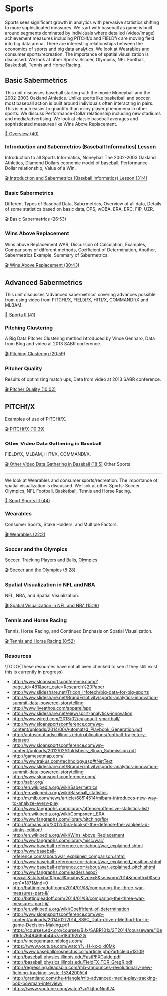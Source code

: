 # Sports

Sports sees significant growth in analytics with pervasive statistics
shifting to more sophisticated measures. We start with baseball as game
is built around segments dominated by individuals where detailed
(video/image) achievement measures including PITCHf/x and FIELDf/x are
moving field into big data arena. There are interesting relationships
between the economics of sports and big data analytics. We look at
Wearables and consumer sports/recreation. The importance of spatial
visualization is discussed. We look at other Sports: Soccer, Olympics,
NFL Football, Basketball, Tennis and Horse Racing.

## Basic Sabermetrics

This unit discusses baseball starting with the movie Moneyball and the
2002-2003 Oakland Athletics. Unlike sports like basketball and soccer,
most baseball action is built around individuals often interacting in
pairs. This is much easier to quantify than many player phenomena in
other sports. We discuss Performance-Dollar relationship including new
stadiums and media/advertising. We look at classic baseball averages and
sophisticated measures like Wins Above Replacement.

[:scroll: Overview
(40)](https://drive.google.com/open?id=0B8936_ytjfjmbWt6bGZuTFJ4TFE)

### Introduction and Sabermetrics (Baseball Informatics) Lesson

Introduction to all Sports Informatics, Moneyball The 2002-2003 Oakland
Athletics, Diamond Dollars economic model of baseball, Performance -
Dollar relationship, Value of a Win.

[:clapper: Introduction and Sabermetrics (Baseball Informatics) Lesson
(31:4)](https://www.youtube.com/watch?v=Dd4zV__G5Q8)

### Basic Sabermetrics

Different Types of Baseball Data, Sabermetrics, Overview of all data,
Details of some statistics based on basic data, OPS, wOBA, ERA, ERC,
FIP, UZR.

[:clapper: Basic Sabermetrics
(26:53)](https://www.youtube.com/watch?v=L0X-RQJZKrs)

### Wins Above Replacement

Wins above Replacement WAR, Discussion of Calculation, Examples,
Comparisons of different methods, Coefficient of Determination, Another,
Sabermetrics Example, Summary of Sabermetrics.

[:clapper: Wins Above Replacement
(30:43)](https://www.youtube.com/watch?v=D6PHqPor4LA)

## Advanced Sabermetrics

This unit discusses 'advanced sabermetrics' covering advances possible
from using video from PITCHf/X, FIELDf/X, HITf/X, COMMANDf/X and MLBAM.

[:scroll: Sporta II
(41)](https://drive.google.com/open?id=0B8936_ytjfjmUDh0Y01GbW9tWnc)

### Pitching Clustering

A Big Data Pitcher Clustering method introduced by Vince Gennaro, Data
from Blog and video at 2013 SABR conference.

[:clapper: Pitching Clustering
(20:59)](https://www.youtube.com/watch?v=rZ9-b54aEvw)

### Pitcher Quality

Results of optimizing match ups, Data from video at 2013 SABR
conference.

[:clapper: Pitcher Quality
(10:02)](https://www.youtube.com/watch?v=OkkUaySvXOY)

## PITCHf/X

Examples of use of PITCHf/X.

[:clapper: PITCHf/X
(10:39)](https://www.youtube.com/watch?v=m7IXhsHgQmE)

### Other Video Data Gathering in Baseball

FIELDf/X, MLBAM, HITf/X, COMMANDf/X.

[:clapper: Other Video Data Gathering in Baseball
(18:5)](https://www.youtube.com/watch?v=nKZiOOGccms) Other Sports

------------------------------------------------------------------------

We look at Wearables and consumer sports/recreation. The importance of
spatial visualization is discussed. We look at other Sports: Soccer,
Olympics, NFL Football, Basketball, Tennis and Horse Racing.

[:scroll: Sport Sports III
(44)](https://drive.google.com/open?id=0B8936_ytjfjmUGdpUzFaRzhyWXM)

### Wearables

Consumer Sports, Stake Holders, and Multiple Factors.

[:clapper: Wearables
(22:2)](https://www.youtube.com/watch?v=F_cPq6xIXw0)

### Soccer and the Olympics

Soccer, Tracking Players and Balls, Olympics.

[:clapper: Soccer and the Olympics
(8:28)](https://www.youtube.com/watch?v=AiZneaLJMTs)

### Spatial Visualization in NFL and NBA

NFL, NBA, and Spatial Visualization.

[:clapper: Spatial Visualization in NFL and NBA
(15:19)](https://www.youtube.com/watch?v=Uorh3RJLC1s)

### Tennis and Horse Racing

Tennis, Horse Racing, and Continued Emphasis on Spatial Visualization.

[:clapper: Tennis and Horse Racing
(8:52)](https://www.youtube.com/watch?v=2P-pismFSrI)

### Resources

\TODO{These resources have not all been checked to see if they still
  exist this is currently in progress}
-   <http://www.sloansportsconference.com/?page_id=481&sort_cate=Research%20Paper>
-   <http://www.slideshare.net/Tricon_Infotech/big-data-for-big-sports>
-   <http://www.slideshare.net/BrandEmotivity/sports-analytics-innovation-summit-data-powered-storytelling>
-   <http://www.liveathos.com/apparel/app>
-   <http://www.slideshare.net/elew/sport-analytics-innovation>
-   <http://www.wired.com/2013/02/catapault-smartball/>
-   <http://www.sloansportsconference.com/wp-content/uploads/2014/06/Automated_Playbook_Generation.pdf>
-   <http://autoscout.adsc.illinois.edu/publications/football-trajectory-dataset/>
-   <http://www.sloansportsconference.com/wp-content/uploads/2012/02/Goldsberry_Sloan_Submission.pdf>
-   <http://gamesetmap.com/>
-   <http://www.trakus.com/technology.asp#tNetText>
-   <http://www.slideshare.net/BrandEmotivity/sports-analytics-innovation-summit-data-powered-storytelling>
-   <http://www.sloansportsconference.com/>
-   <http://sabr.org/>
-   <http://en.wikipedia.org/wiki/Sabermetrics>
-   <http://en.wikipedia.org/wiki/Baseball_statistics>
-   <http://m.mlb.com/news/article/68514514/mlbam-introduces-new-way-to-analyze-every-play>
-   <http://www.fangraphs.com/library/offense/offensive-statistics-list/>
-   <http://en.wikipedia.org/wiki/Component_ERA>
-   <http://www.fangraphs.com/library/pitching/fip/>
-   <http://nomaas.org/2012/05/a-look-at-the-defense-the-yankees-d-stinks-edition/>
-   <http://en.wikipedia.org/wiki/Wins_Above_Replacement>
-   <http://www.fangraphs.com/library/misc/war/>
-   <http://www.baseball-reference.com/about/war_explained.shtml>
-   <http://www.baseball-reference.com/about/war_explained_comparison.shtml>
-   <http://www.baseball-reference.com/about/war_explained_position.shtml>
-   <http://www.baseball-reference.com/about/war_explained_pitch.shtml>
-   <http://www.fangraphs.com/leaders.aspx?pos=all&stats=bat&lg=all&qual=y&type=8&season=2014&month=0&season1=1871&ind=0>
-   <http://battingleadoff.com/2014/01/08/comparing-the-three-war-measures-part-ii/>
-   <http://battingleadoff.com/2014/01/08/comparing-the-three-war-measures-part-ii/>
-   <http://en.wikipedia.org/wiki/Coefficient_of_determination>
-   <http://www.sloansportsconference.com/wp-content/uploads/2014/02/2014_SSAC_Data-driven-Method-for-In-game-Decision-Making.pdf>
-   <https://courses.edx.org/courses/BUx/SABR101x/2T2014/courseware/10e616fc7649469ab4457ae18df92b20/>
-   <http://vincegennaro.mlblogs.com/>
-   <https://www.youtube.com/watch?v=H-kx-x_d0Mk>
-   <http://www.baseballprospectus.com/article.php?articleid=13109>
-   <http://baseball.physics.illinois.edu/FastPFXGuide.pdf>
-   <http://baseball.physics.illinois.edu/FieldFX-TDR-GregR.pdf>
-   <http://regressing.deadspin.com/mlb-announces-revolutionary-new-fielding-tracking-syste-1534200504>
-   <http://grantland.com/the-triangle/mlb-advanced-media-play-tracking-bob-bowman-interview/>
-   <https://www.youtube.com/watch?v=YkjtnuNmK74>
